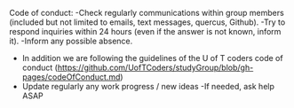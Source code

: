 Code of conduct:
-Check regularly communications within group members (included but not limited to emails, text messages, quercus, Github).
-Try to respond inquiries within 24 hours (even if the answer is not known, inform it).
-Inform any possible absence.
- In addition we are following the guidelines of the U of T coders code of conduct 
(https://github.com/UofTCoders/studyGroup/blob/gh-pages/codeOfConduct.md)
- Update regularly any work progress / new ideas
-If needed, ask help ASAP
